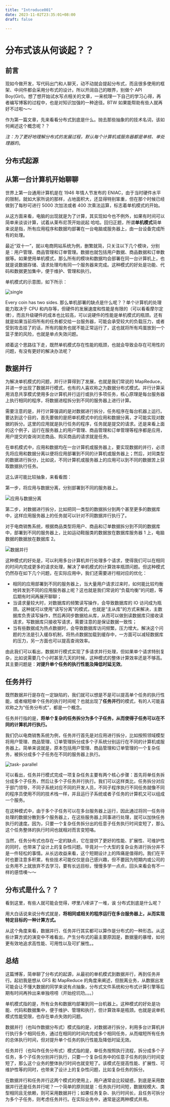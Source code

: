 ```yaml
---
title: "Introduce001"
date: 2023-11-02T23:35:01+08:00
draft: false

---
```


# 分布式该从何谈起？？

## 前言

现如今做开发，写代码出门和人聊天，动不动就会提起分布式，而且很多使用的框架、中间件都会采用分布式的设计。所以开阔自己的眼界，别做个 API Boy(Girl)。想了想开始试水写点相关的文章，一来梳理一下自己的学习心得，再者编写博客的过程中，也是对知识加强的一种途径。BTW 如果能帮助有些人就再好不过啦～～

作为第一篇文章，先来看看分布式到底是什么。抛去那些抽象的的技术名词，该如何阐述这个概念呢？？

*注：为了更好地理解分布式的发展过程，默认每个计算机或服务器都是单核、单处理器的*。

## 分布式起源

## 从第一台计算机开始聊聊

世界上第一台通用计算机是在 1946 年情人节发布的 ENIAC，由于当时硬件水平的限制，就如大家所说的那样，占地面积大，还显得特别笨重，但在那个时候已经做到了每秒可进行 5000 次加法或者 400 次乘法运算，标志着单机模式的开始。

从这方面来看，电脑的出现就是为了计算，其实现如今也不例外，如果有时间可以简单来谈谈计算，试着从莱布尼茨开始说起 哈哈。回归正题，所谓**单机模式**简单来说是指，所有应用程序和数据均部署在一台电脑或服务器上，由一台设备完成所有的处理。

最近“双十一”，就以电商网站系统为例，删繁就简，只关注以下几个模块，分别是：用户管理、商品管理和订单管理。数据也就包括用户数据、商品数据和订单数据等。如果使用单机模式，那么所有的模块和数据均会部署在同一台计算机上，也就是说数据存储、请求处理均有同一个服务器来完成。这种模式的好处是功能、代码和数据更加集中，便于维护、管理和执行。

单机模式的示意图，如下所示：

![single](https://raw.githubusercontent.com/QuakeWang/quakewang.github.io/9a950dba92cd8c0a964d02dc87d2dfb78b2c50f7/content/imag/tech/distributed/01_single.svg)

Every coin has two sides. 那么单机部署的缺点是什么呢？？单个计算机的处理能力取决于 CPU 和内存等，但硬件的发展速度和性能是有限的（可以看看摩尔定律），而且升级硬件的成本也比较高，可以说硬件的性能是单机模式的瓶颈。还有就是如果当前将所有的任务都交给一台服务器，可能会承受较大的负载压力，或者受到攻击挂了的话，所有的服务也就不能正常运行了，这也就将所有鸡蛋放到一个篮子里的风险，也就是单点失效问题。

顺着这个思路往下走，既然单机模式存在性能的瓶颈，也就会导致会存在可用性的问题，有没有更好的解决办法呢？

## 数据并行

为解决单机模式的问题，并行计算得到了发展，也就是我们常说的 MapReduce，并进一步出现了数据并行模式，也有的人喜欢称之为数据分布式模式。并行计算采用消息共享模式使用多台计算机并行运行或执行多项任务，核心原理是每台服务器上执行相同的程序，将数据进程拆分到不同的服务器上进行计算。

需要注意的是，并行计算强调的是对数据进行拆分，任务程序在每台机器上运行。要达到这个目的，首先要做的是把单机模式中的应用和数据分离，才可能实现对数据的拆分。这里的应用就是执行任务的程序，任务就是提交的请求。还是来看上面的这个例子，运行在服务器上的用户管理、商品管理和订单管理等程序都是应用，用户提交的查询浏览商品、购买商品的请求就是任务。

在单机模式中，应用和数据均在一台计算机或服务器上，要实现数据的并行，必须先将应用和数据分离以便将应用部署到不同的计算机或服务器上；然后，对同类型的数据进行拆分，比如说，不同计算机或服务器上的应用可以到不同的数据苦上获取数据执行任务。

这么讲可能比较抽象，来看看图：

第一步，将应用与数据分离，分别部署到不同的服务器上。

![应用与数据分离](https://raw.githubusercontent.com/QuakeWang/quakewang.github.io/9a950dba92cd8c0a964d02dc87d2dfb78b2c50f7/content/imag/tech/distributed/01_app-data.svg)

第二步，对数据进行拆分，比如把同一类型的数据拆分到两个甚至更多的数据库中，这样应用服务器上的任务就可以针对不同数据并行执行了。

对于电商销售系统，根据商品类型将用户、商品和订单数据拆分到不同的数据库中，部署到不同的服务器上，比如运动鞋服类的数据放在数据库服务器 1 上，电脑数据的数据放在数据库 2。

![数据并行](https://raw.githubusercontent.com/QuakeWang/quakewang.github.io/9a950dba92cd8c0a964d02dc87d2dfb78b2c50f7/content/imag/tech/distributed/01_seperate-data.svg)

这种模式的好处是，可以利用多台计算机并行处理多个请求，使得我们可以在相同的时间内完成更多的请求处理，解决了单机模式的计算效率瓶颈问题。但这种模式仍然存在如下几个问题，在实际应用中，我们还需要进行相对应的优化：

- 相同的应用部署到不同的服务器上，当大量用户请求过来时，如何能比较均衡地转发到不同的应用服务器上呢？这也就是我们常说的“负载均衡”的问题，等后期有时间再展开聊聊；
- 当请求量较大时，对数据库的频繁读写操作，会导致数据库的 IO 访问成为瓶颈。这种就可以使用“读写分离”的模式，也就是“主从库”的方式来解决，主数据库负责读写操作，然后再同步数据给从库，从而可以做到读数据库只接收读请求，写数据库只接收写请求，需要注意的是保证数据一致性；
- 当有些数据成为热点数据时，会导致数据库访问频繁，压力增大。解决这个问题的方法是引入缓存机制，将热点数据加载到缓存中，一方面可以减轻数据库的压力，另一方面也可以提高查询效率。

由此我们可以看出，数据并行模式实现了多请求并行处理，但如果单个请求特别复杂，比如说需要几个小时甚至几天的时候，这种模式的整体计算效率还是不够高。其主要问题是：**对提升单个任务的执行性能及降低时延无效**。

## 任务并行

既然数据并行是存在一定缺陷的，我们就可以想是不是可以提高单个任务的执行性能，或者缩短单个任务的执行时间呢？也就出现了**任务并行**的模式，有的人可能喜欢称之为“任务分布式”，都是一个概念。

任务并行指的是，**将单个复杂的任务拆分为多个子任务，从而使得子任务可以在不同的计算机并行执行。**

我们仍以电商销售系统为例，任务并行首先是对应用进行拆分，比如按照领域模型将用户管理、商品管理、订单管理拆分成多个子系统分别运行在不同的计算机或服务器上。简单来说就是，原本包括用户管理、商品管理和订单管理的一个复杂任务，被拆分成多个子任务在不同的服务器上执行。

![task- parallel](https://raw.githubusercontent.com/QuakeWang/quakewang.github.io/9a950dba92cd8c0a964d02dc87d2dfb78b2c50f7/content/imag/tech/distributed/01_cluster.svg)

可以看出，任务并行模式完成一项复杂任务主要有两个核心步骤：首先将单任务拆分成多个子任务，然后让多个子任务并行执行。我们可以这样类比，任务拆分对应于部门领导，不同子系统对应不同的开发人员，不同子程序执行不同任务就像不同的程序员使用不同的技术栈一样，并且运行子系统或者子任务的计算机又可以组成一个服务。

在这种模式中，由于多个子任务可以在多台服务器上运行，因此通过将同一任务待处理的数据分散到多个服务器上，在这些服务器上同事进行处理，就可以加快任务执行的速度。因为，只要一个复杂任务拆分出的任意子任务执行时间变短了，那么这个任务整体的执行时间也就相对而言变短咯。

当然，任务分布式也存在一定的缺点，它在提供了更好的性能、扩展性、可维护性的同时，也带来了设计上的复杂性问题。毕竟对一个大型的复杂业务进行拆分并不是一件轻松的事情。从长远收益来看，这个短期设计上的阵痛是值得的。我们在平时也要注意多积累，有些技术可能仅仅是自己感兴趣，但不要因为短期内或公司的业务用不上就放弃不去学习，要有长远目标，慢慢多学一点点，回头来看会有不一样的感悟噢～～

## 分布式是什么？？

看到这里，有些人就可能会觉得，啰里八嗦讲了一堆，诶 分布式到底是什么呢？

用大白话说来说分布式就是，**将相同或相关的程序运行在多台服务器上，从而实现特定目标的一种计算方式。**

从这个角度来看，数据并行、任务并行其实都可以算作是分布式的一种形态。从这些计算方式的演变中不难看出，产生分布式的最主要原因是，数据量的暴增，如何更有效地追求高性能、可用性以及可扩展性。。

## 总结

这篇博客，简单聊了分布式的起源，从最初的单机模式到数据并行，再到任务并行。起初我是想从 GFS 和 MapReduce 的角度来阐述，但脱离业务，从数据出发可能会让不懂大数据的同学来说有点抽象，分布式文件系统和分布式计算引擎等后期有时间再拎出来单独唠唠（开始挖坑叻。。。）

单机模式指的是，所有业务和数据均部署到同一台机器上。这种模式的好处是功能、代码和数据集中，便于维护、管理和执行，但计算效率是瓶颈。也就是说单机模式性能受限，也存在单点失效的问题。

数据并行（也叫作数据分布式）模式指的是，对数据进行拆分，利用多台计算机并行执行多个相同任务，通过在相同的时间内完成多个相同任务，从而缩短所有任务的总体执行时间，但对提升单个任务的执行性能及降低时延无效。

任务并行（也叫作任务分布式）模式指的是，单任务按照执行流程，拆分成多个子任务，多个子任务分别并行执行，只要一个复杂任务中的任意子任务的执行时间变短了，那么这个业务的整体执行时间也就变短了。该模式在提高性能、扩展性、可维护性等的同时，也带来了设计上的复杂性问题，比如复杂任务的拆分。

在数据并行和任务并行这两个模式的使用上，用户通常会比较疑惑，到底是采用数据并行还是任务并行呢？一个简单的原则就是：任务执行时间短，数据规模大、类型相同且无依赖，则可采用数据并行；如果任务复杂、执行时间长，且任务可拆分为多个子任务，则考虑任务并行。在实际业务中，通常是这两种模式并用。
